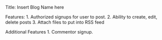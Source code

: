 Title: Insert Blog Name here

Features:
    1. Authorized signups for user to post.
    2. Ability to create, edit, delete posts
    3. Attach files to put into RSS feed

Additional Features
    1. Commentor signup.
    


    